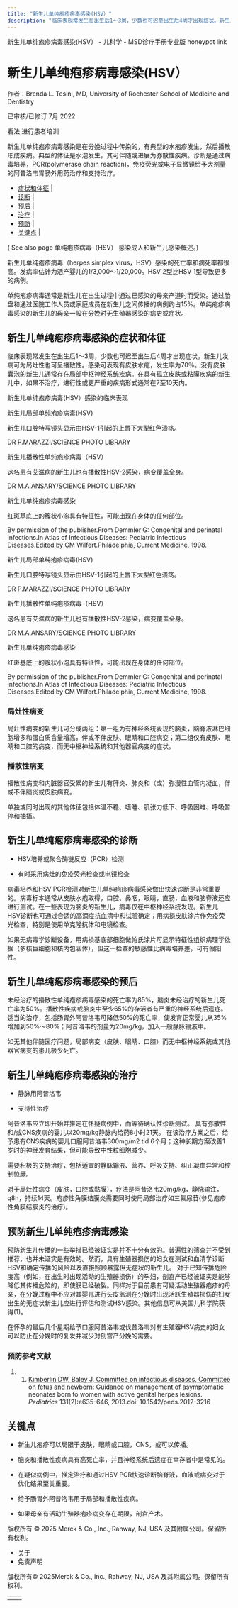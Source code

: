```yaml
---
title: "新生儿单纯疱疹病毒感染(HSV）"
description: "临床表现常发生在出生后1～3周，少数也可迟至出生后4周才出现症状。新生儿发病可为局灶性也可呈播散性。感染可表现有皮肤水疱，发生率为70％。没有皮肤囊泡的新生儿通常存在局部中枢神经系统疾病。在具有孤立皮肤或粘膜疾病的新生儿中，如果不治疗，进行性或更严重的疾病形式通常在7至10天内。"
---
```


﻿新生儿单纯疱疹病毒感染(HSV） - 儿科学 - MSD诊疗手册专业版 honeypot link

# 新生儿单纯疱疹病毒感染(HSV）

作者：Brenda L. Tesini, MD, University of Rochester School of Medicine and Dentistry

已审核/已修订 7月 2022

看法 进行患者培训

新生儿单纯疱疹病毒感染是在分娩过程中传染的，有典型的水疱疹发生，然后播散形成疾病。典型的体征是水泡发生，其可伴随或进展为弥散性疾病。诊断是通过病毒培养，PCR(polymerase chain reaction)，免疫荧光或电子显微镜给予大剂量的阿昔洛韦胃肠外用药治疗和支持治疗。

- [症状和体征](#症状和体征_v1091857_zh) \|
- [诊断](#诊断_v1091870_zh) \|
- [预后](#预后_v1091879_zh) \|
- [治疗](#治疗_v1091883_zh) \|
- [预防](#预防_v1091895_zh) \|
- [关键点](#关键点_v8543429_zh) \|

( See also page 单纯疱疹病毒（HSV） 感染成人和新生儿感染概述。)

新生儿单纯疱疹病毒（herpes simplex virus，HSV）感染的死亡率和病死率都很高。发病率估计为活产婴儿的1/3,000～1/20,000。HSV 2型比HSV 1型导致更多的病例。

单纯疱疹病毒通常是新生儿在出生过程中通过已感染的母亲产道时而受染。通过胎盘和通过医院工作人员或家庭成员在新生儿之间传播的病例约占15%。单纯疱疹病毒感染的新生儿的母亲一般在分娩时无生殖器感染的病史或症状。

## 新生儿单纯疱疹病毒感染的症状和体征

临床表现常发生在出生后1～3周，少数也可迟至出生后4周才出现症状。新生儿发病可为局灶性也可呈播散性。感染可表现有皮肤水疱，发生率为70％。没有皮肤囊泡的新生儿通常存在局部中枢神经系统疾病。在具有孤立皮肤或粘膜疾病的新生儿中，如果不治疗，进行性或更严重的疾病形式通常在7至10天内。

新生儿单纯疱疹病毒(HSV）感染的临床表现



新生儿局部单纯疱疹病毒(HSV)

新生儿口腔特写镜头显示由HSV-1引起的上唇下大型红色溃疡。

DR P.MARAZZI/SCIENCE PHOTO LIBRARY



新生儿播散性单纯疱疹病毒（HSV）

这名患有艾滋病的新生儿也有播散性HSV-2感染，病变覆盖全身。

DR M.A.ANSARY/SCIENCE PHOTO LIBRARY



新生儿单纯疱疹病毒感染

红斑基底上的簇状小泡具有特征性，可能出现在身体的任何部位。

By permission of the publisher.From Demmler G: Congenital and perinatal infections.In Atlas of Infectious Diseases: Pediatric Infectious Diseases.Edited by CM Wilfert.Philadelphia, Current Medicine, 1998.



新生儿局部单纯疱疹病毒(HSV)

新生儿口腔特写镜头显示由HSV-1引起的上唇下大型红色溃疡。

DR P.MARAZZI/SCIENCE PHOTO LIBRARY



新生儿播散性单纯疱疹病毒（HSV）

这名患有艾滋病的新生儿也有播散性HSV-2感染，病变覆盖全身。

DR M.A.ANSARY/SCIENCE PHOTO LIBRARY



新生儿单纯疱疹病毒感染

红斑基底上的簇状小泡具有特征性，可能出现在身体的任何部位。

By permission of the publisher.From Demmler G: Congenital and perinatal infections.In Atlas of Infectious Diseases: Pediatric Infectious Diseases.Edited by CM Wilfert.Philadelphia, Current Medicine, 1998.

### 局灶性病变

局灶性病变的新生儿可分成两组：第一组为有神经系统表现的脑炎，脑脊液淋巴细胞增多和蛋白质含量增高，伴或不伴皮肤、眼睛和口腔病变；第二组仅有皮肤、眼睛和口腔的病变，而无中枢神经系统和其他器官病变的症状。

### 播散性病变

播散性病变和内脏器官受累的新生儿有肝炎、肺炎和（或）弥漫性血管内凝血，伴或不伴脑炎或皮肤病变。

单独或同时出现的其他体征包括体温不稳、嗜睡、肌张力低下、呼吸困难、呼吸暂停和抽搐。

## 新生儿单纯疱疹病毒感染的诊断

- HSV培养或聚合酶链反应（PCR）检测

- 有时采用病灶的免疫荧光检查或电镜检查


病毒培养和HSV PCR检测对新生儿单纯疱疹病毒感染做出快速诊断是非常重要的。病毒标本通常从皮肤水疱取得，口腔、鼻咽，眼睛，直肠，血液和脑脊液还应进行测试。在一些表现为脑炎的新生儿，病毒仅在中枢神经系统发现。新生儿HSV诊断也可通过合适的高滴度抗血清中和试验确定；用病损皮肤涂片作免疫荧光检查，特别是使用单克隆抗体和电镜检查。

如果无病毒学诊断设备，用病损基底部细胞做帕氏涂片可显示特征性组织病理学依据（多核巨细胞和核内包涵体），但这一检查的敏感性比病毒培养差，可有假阳性。

## 新生儿单纯疱疹病毒感染的预后

未经治疗的播散性单纯疱疹病毒感染的死亡率为85%，脑炎未经治疗的新生儿死亡率为50%。播散性疾病或脑炎中至少65%的存活者有严重的神经系统后遗症。适当的治疗，包括肠胃外阿昔洛韦可降低50%的死亡率，使发育正常婴儿从35%增加到50%～80%；阿昔洛韦的剂量为20mg/kg，加入一般静脉输液中。

如无其他伴随医疗问题，局部病变（皮肤、眼睛、口腔）而无中枢神经系统或其他器官病变的患儿极少死亡。

## 新生儿单纯疱疹病毒感染的治疗

- 静脉用阿昔洛韦

- 支持性治疗


阿昔洛韦应立即开始并推定在怀疑病例中，而等待确认性诊断测试。 具有弥散性和/或CNS疾病的婴儿以20mg/kg静脉内给药8小时21天。 在该治疗方案之后，给予患有CNS疾病的婴儿口服阿昔洛韦300mg/m2 tid 6个月；这种长期方案改善1岁时的神经发育结果，但可能导致中性粒细胞减少。

需要积极的支持治疗，包括适宜的静脉输液、营养、呼吸支持、纠正凝血异常和控制惊厥。

对于局灶性病变（皮肤，口腔或黏膜），疗法是阿昔洛韦20mg/kg，静脉输注，q8h，持续14天。疱疹性角膜结膜炎需要同时使用局部治疗如三氟尿苷(参见疱疹性角膜结膜炎的治疗)。

## 预防新生儿单纯疱疹病毒感染

预防新生儿传播的一些举措已经被证实是并不十分有效的。普遍性的筛查并不受到推荐，也并未证实是有效的。然而，具有生殖器损伤的妇女在测试和血清学诊断HSV和确定传播的风险以及直接照顾暴露但无症状的新生儿。 对于已知传播危险度高（例如，在出生时出现活动的生殖器损伤）的孕妇，剖宫产已经被证实是能够降低其传播危险的，即使膜已经破裂。同样对于目前患有可疑活动生殖器疱疹的母亲，在分娩过程中不应对其婴儿进行头皮监测在分娩时出现活跃生殖器损伤的妇女出生的无症状新生儿应进行评估和测试HSV感染。其他信息可从美国儿科学院获得(1)。

在怀孕的最后几个星期给予口服阿昔洛韦或伐昔洛韦对有生殖器HSV病史的妇女可以防止在分娩时的复发并减少对剖宫产分娩的需要。

### 预防参考文献

1. 1. [Kimberlin DW, Baley J, Committee on infectious diseases, Committee on fetus and newborn](https://www.ncbi.nlm.nih.gov/pmc/articles/PMC3557411/): Guidance on management of asymptomatic neonates born to women with active genital herpes lesions. _Pediatrics_ 131(2):e635-646, 2013.doi: 10.1542/peds.2012-3216


## 关键点

- 新生儿疱疹可以局限于皮肤，眼睛或口腔，CNS，或可以传播。

- 脑炎和播散性疾病具有高死亡率，并且神经系统后遗症在幸存者中是常见的。

- 在疑似病例中，推定治疗和通过HSV PCR快速诊断脑脊液，血液或病变对于优化结果至关重要。

- 给予肠胃外阿昔洛韦用于局部和播散性疾病。

- 如果母亲有活动生殖器疱疹病变存在期限，剖宫产术。




版权所有 © 2025
Merck & Co., Inc., Rahway, NJ, USA 及其附属公司。保留所有权利。

- 关于
- 免责声明

版权所有© 2025Merck & Co., Inc., Rahway, NJ, USA 及其附属公司。保留所有权利。

|     |     |
| --- | --- |
|  |  |